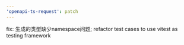 ```yaml
---
'openapi-ts-request': patch
---
```


fix: 生成的类型缺少namespace问题; refactor test cases to use vitest as testing framework
